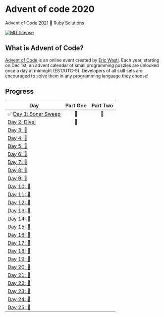 # Advent of code 2020
Advent of Code 2021 🎄 Ruby Solutions

[![MIT license](https://img.shields.io/badge/License-MIT-blue.svg)](https://opensource.org/licenses/MIT)

## What is Advent of Code?
[Advent of Code](http://adventofcode.com) is an online event created by [Eric Wastl](https://twitter.com/ericwastl). Each year, starting on Dec 1st, an advent calendar of small programming puzzles are unlocked once a day at midnight (EST/UTC-5). Developers of all skill sets are encouraged to solve them in any programming language they choose!

## Progress

| Day  | Part One | Part Two | 
|---|:---:|:---:|
| ✅ [Day 1: Sonar Sweep](https://github.com/franmosteiro/advent-of-code/tree/main/2021/day-01)| 🌟 | 🌟 |
| [Day  2: Dive!](https://github.com/franmosteiro/advent-of-code/tree/main/2021/day-01)| 🌟 |  |
| [Day  3: 🚧 ]()| | |
| [Day  4: 🚧 ]()| | |
| [Day  5: 🚧 ]()| | |
| [Day  6: 🚧 ]()| | |
| [Day  7: 🚧 ]()| | |
| [Day  8: 🚧 ]()| | |
| [Day  9: 🚧 ]()| | |
| [Day 10: 🚧 ]()| | |
| [Day 11: 🚧 ]()| | |
| [Day 12: 🚧 ]()| | |
| [Day 13: 🚧 ]()| | |
| [Day 14: 🚧 ]()| | |
| [Day 15: 🚧 ]()| | |
| [Day 16: 🚧 ]()| | |
| [Day 17: 🚧 ]()| | |
| [Day 18: 🚧 ]()| | |
| [Day 19: 🚧 ]()| | |
| [Day 20: 🚧 ]()| | |
| [Day 21: 🚧 ]()| | |
| [Day 22: 🚧 ]()| | |
| [Day 23: 🚧 ]()| | |
| [Day 24: 🚧 ]()| | |
| [Day 25: 🚧 ]()| | |
